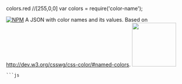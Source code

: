 colors.red //[255,0,0]
var colors = require('color-name');




[![NPM](https://nodei.co/npm/color-name.png?mini=true)](https://nodei.co/npm/color-name/)
A JSON with color names and its values. Based on http://dev.w3.org/csswg/css-color/#named-colors.
<a href="LICENSE"><img src="https://upload.wikimedia.org/wikipedia/commons/0/0c/MIT_logo.svg" width="120"/></a>
```
```js
